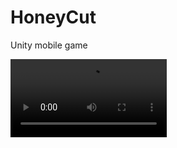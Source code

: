 # HoneyCut
Unity mobile game

<video controls width="250">
    <source src="/Doc/HoneyCut_Example.mp4"
            type="video/mp4">
</video>
